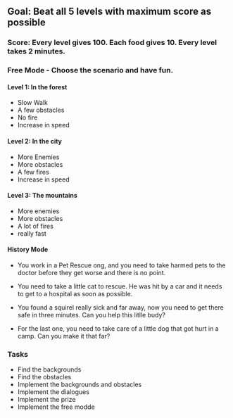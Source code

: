 ## Goal: Beat all 5 levels with maximum score as possible

### Score: Every level gives 100. Each food gives 10. Every level takes 2 minutes.

### Free Mode - Choose the scenario and have fun.

#### Level 1: In the forest
  - Slow Walk
  - A few obstacles
  - No fire
  - Increase in speed

#### Level 2: In the city
  - More Enemies
  - More obstacles 
  - A few fires
  - Increase in speed

#### Level 3: The mountains
  - More enemies
  - More obstacles
  - A lot of fires
  - really fast

#### History Mode
  - You work in a Pet Rescue ong, and you need to take harmed pets to the doctor before they get worse and there is no point.

  - You need to take a little cat to rescue. He was hit by a car and it needs to get to a hospital as soon as possible.

  - You found a squirel really sick and far away, now you need to get there safe in three minutes. Can you help this litlle budy?

  - For the last one,  you need to take care of a little dog that got hurt in a camp. Can you make it that far?


  ### Tasks

   -  Find the backgrounds
   - Find the obstacles
   - Implement the backgrounds and obstacles
   - Implement the dialogues
   - Implement the prize
   - Implement the free modde
   


